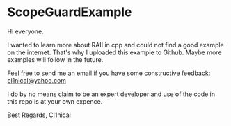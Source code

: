 # ScopeGuardExample

Hi everyone.

I wanted to learn more about RAII in cpp and could not find a good example on the internet.
That's why I uploaded this example to Github. Maybe more examples will follow in the future.

Feel free to send me an email if you have some constructive feedback: cl1nical@yahoo.com

I do by no means claim to be an expert developer and use of the code in this repo is at your own expence.

Best Regards,
Cl1nical
